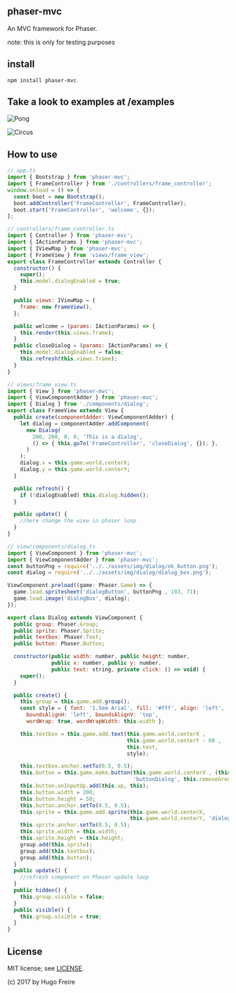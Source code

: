 ## phaser-mvc

An MVC framework for Phaser.

note: this is only for testing purposes

## install

```npm install phaser-mvc```

## Take a look to examples at /examples

![Pong](examples/pong/pong.png)

![Circus](examples/circus/circus.png)

## How to use

```javascript
// app.ts
import { Bootstrap } from 'phaser-mvc';
import { FrameController } from './controllers/frame_controller';
window.onload = () => {
  const boot = new Bootstrap();
  boot.addController('FrameController', FrameController);
  boot.start('FrameController', 'welcome', {});
};
```

```javascript
// controllers/frame_controller.ts
import { Controller } from 'phaser-mvc';
import { IActionParams } from 'phaser-mvc';
import { IViewMap } from 'phaser-mvc';
import { FrameView } from 'views/frame_view';
export class FrameController extends Controller {
  constructor() {
    super();
    this.model.dialogEnabled = true;
  }

  public views: IViewMap = {
    frame: new FrameView(),
  };

  public welcome = (params: IActionParams) => {
    this.render(this.views.frame);
  }
  public closeDialog = (params: IActionParams) => {
    this.model.dialogEnabled = false;
    this.refresh(this.views.frame);
  }
}
```

```javascript
// views/frame_view.ts
import { View } from 'phaser-mvc';
import { ViewComponentAdder } from 'phaser-mvc';
import { Dialog } from './components/dialog';
export class FrameView extends View {
  public create(componentAdder: ViewComponentAdder) {
    let dialog = componentAdder.addComponent(
      new Dialog(
        200, 200, 0, 0, 'This is a dialog',
        () => { this.goTo('FrameController', 'closeDialog', {}); },
      )
    );
    dialog.x = this.game.world.centerX;
    dialog.y = this.game.world.centerY;
  }

  public refresh() {
    if (!dialogEnabled) this.dialog.hidden();
  }

  public update() {
    //here change the wiew in phaser loop
  }
}
```

```javascript
// view/components/dialog.ts
import { ViewComponent } from 'phaser-mvc';
import { ViewComponentAdder } from 'phaser-mvc';
const buttonPng = require('../../assets/img/dialog/ok_button.png');
const dialog = require('../../assets/img/dialog/dialog_box.png');

ViewComponent.preload((game: Phaser.Game) => {
  game.load.spritesheet('dialogButton', buttonPng , 193, 71);
  game.load.image('dialogBox', dialog);
});

export class Dialog extends ViewComponent {
  public group: Phaser.Group;
  public sprite: Phaser.Sprite;
  public textbox: Phaser.Text;
  public button: Phaser.Button;

  constructor(public width: number, public height: number,
              public x: number, public y: number,
              public text: string, private click: () => void) {
    super();
  }

  public create() {
    this.group = this.game.add.group();
    const style = { font: '1.5em Arial', fill: '#fff', align: 'left',
      boundsAlignH: 'left', boundsAlignV: 'top',
      wordWrap: true, wordWrapWidth: this.width };

    this.textbox = this.game.add.text(this.game.world.centerX ,
                                      this.game.world.centerY - 60 ,
                                      this.text,
                                      style);

    this.textbox.anchor.setTo(0.5, 0.5);
    this.button = this.game.make.button(this.game.world.centerX , (this.game.world.centerY + 30),
                                        'buttonDialog', this.removeGroup, this, 2, 1, 0);
    this.button.onInputUp.add(this.up, this);
    this.button.width = 200;
    this.button.height = 50;
    this.button.anchor.setTo(0.5, 0.5);
    this.sprite = this.game.add.sprite(this.game.world.centerX,
                                       this.game.world.centerY, 'dialogBox');
    this.sprite.anchor.setTo(0.5, 0.5);
    this.sprite.width = this.width;
    this.sprite.height = this.height;
    group.add(this.sprite);
    group.add(this.textbox);
    group.add(this.button);
  }
  public update() {
    //refresh component on Phaser update loop
  }
  public hidden() {
    this.group.visible = false;
  }
  public visible() {
    this.group.visible = true;
  }
}
```

## License

MIT license; see [LICENSE](./LICENSE).

(c) 2017 by Hugo Freire
